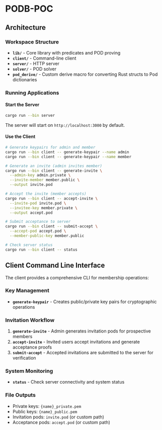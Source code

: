# PODB-POC

## Architecture

### Workspace Structure

- **`lib/`** - Core library with predicates and POD proving 
- **`client/`** - Command-line client
- **`server/`** - HTTP server
- **`solver/`** - POD solver 
- **`pod_derive/`** - Custom derive macro for converting Rust structs to Pod dictionaries

### Running Applications

#### Start the Server
```bash
cargo run --bin server
```
The server will start on `http://localhost:3000` by default.

#### Use the Client
```bash
# Generate keypairs for admin and member
cargo run --bin client -- generate-keypair --name admin
cargo run --bin client -- generate-keypair --name member

# Generate an invite (admin invites member)
cargo run --bin client -- generate-invite \
  --admin-key admin.private \
  --invite-member member.public \
  --output invite.pod

# Accept the invite (member accepts)
cargo run --bin client -- accept-invite \
  --invite-pod invite.pod \
  --invitee-key member.private \
  --output accept.pod

# Submit acceptance to server
cargo run --bin client -- submit-accept \
  --accept-pod accept.pod \
  --member-public-key member.public

# Check server status
cargo run --bin client -- status
```

## Client Command Line Interface

The client provides a comprehensive CLI for membership operations:

### Key Management
- **`generate-keypair`** - Creates public/private key pairs for cryptographic operations

### Invitation Workflow
1. **`generate-invite`** - Admin generates invitation pods for prospective members
2. **`accept-invite`** - Invited users accept invitations and generate acceptance proofs
3. **`submit-accept`** - Accepted invitations are submitted to the server for verification

### System Monitoring
- **`status`** - Check server connectivity and system status

### File Outputs
- Private keys: `{name}_private.pem`
- Public keys: `{name}_public.pem`
- Invitation pods: `invite.pod` (or custom path)
- Acceptance pods: `accept.pod` (or custom path)
